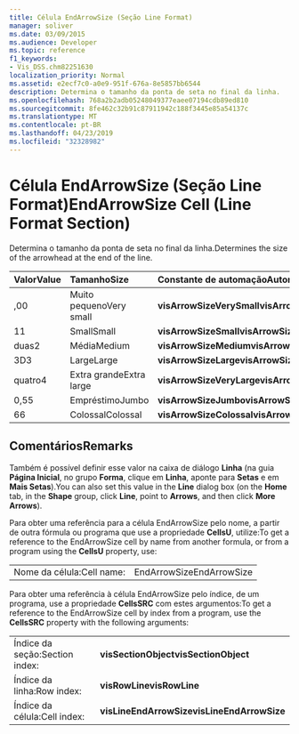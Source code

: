 ```yaml
---
title: Célula EndArrowSize (Seção Line Format)
manager: soliver
ms.date: 03/09/2015
ms.audience: Developer
ms.topic: reference
f1_keywords:
- Vis_DSS.chm82251630
localization_priority: Normal
ms.assetid: e2ecf7c0-a0e9-951f-676a-8e5857bb6544
description: Determina o tamanho da ponta de seta no final da linha.
ms.openlocfilehash: 768a2b2adb05248049377eaee07194cdb89ed810
ms.sourcegitcommit: 8fe462c32b91c87911942c188f3445e85a54137c
ms.translationtype: MT
ms.contentlocale: pt-BR
ms.lasthandoff: 04/23/2019
ms.locfileid: "32328982"
---
```

# <a name="endarrowsize-cell-line-format-section"></a><span data-ttu-id="979dd-103">Célula EndArrowSize (Seção Line Format)</span><span class="sxs-lookup"><span data-stu-id="979dd-103">EndArrowSize Cell (Line Format Section)</span></span>

<span data-ttu-id="979dd-104">Determina o tamanho da ponta de seta no final da linha.</span><span class="sxs-lookup"><span data-stu-id="979dd-104">Determines the size of the arrowhead at the end of the line.</span></span>
  
|<span data-ttu-id="979dd-105">**Valor**</span><span class="sxs-lookup"><span data-stu-id="979dd-105">**Value**</span></span>|<span data-ttu-id="979dd-106">**Tamanho**</span><span class="sxs-lookup"><span data-stu-id="979dd-106">**Size**</span></span>|<span data-ttu-id="979dd-107">**Constante de automação**</span><span class="sxs-lookup"><span data-stu-id="979dd-107">**Automation constant**</span></span>|
|:-----|:-----|:-----|
|<span data-ttu-id="979dd-108">,0</span><span class="sxs-lookup"><span data-stu-id="979dd-108">0</span></span>  <br/> |<span data-ttu-id="979dd-109">Muito pequeno</span><span class="sxs-lookup"><span data-stu-id="979dd-109">Very small</span></span>  <br/> |<span data-ttu-id="979dd-110">**visArrowSizeVerySmall**</span><span class="sxs-lookup"><span data-stu-id="979dd-110">**visArrowSizeVerySmall**</span></span> <br/> |
|<span data-ttu-id="979dd-111">1</span><span class="sxs-lookup"><span data-stu-id="979dd-111">1</span></span>  <br/> |<span data-ttu-id="979dd-112">Small</span><span class="sxs-lookup"><span data-stu-id="979dd-112">Small</span></span>  <br/> |<span data-ttu-id="979dd-113">**visArrowSizeSmall**</span><span class="sxs-lookup"><span data-stu-id="979dd-113">**visArrowSizeSmall**</span></span> <br/> |
|<span data-ttu-id="979dd-114">duas</span><span class="sxs-lookup"><span data-stu-id="979dd-114">2</span></span>  <br/> |<span data-ttu-id="979dd-115">Média</span><span class="sxs-lookup"><span data-stu-id="979dd-115">Medium</span></span>  <br/> |<span data-ttu-id="979dd-116">**visArrowSizeMedium**</span><span class="sxs-lookup"><span data-stu-id="979dd-116">**visArrowSizeMedium**</span></span> <br/> |
|<span data-ttu-id="979dd-117">3D</span><span class="sxs-lookup"><span data-stu-id="979dd-117">3</span></span>  <br/> |<span data-ttu-id="979dd-118">Large</span><span class="sxs-lookup"><span data-stu-id="979dd-118">Large</span></span>  <br/> |<span data-ttu-id="979dd-119">**visArrowSizeLarge**</span><span class="sxs-lookup"><span data-stu-id="979dd-119">**visArrowSizeLarge**</span></span> <br/> |
|<span data-ttu-id="979dd-120">quatro</span><span class="sxs-lookup"><span data-stu-id="979dd-120">4</span></span>  <br/> |<span data-ttu-id="979dd-121">Extra grande</span><span class="sxs-lookup"><span data-stu-id="979dd-121">Extra large</span></span>  <br/> |<span data-ttu-id="979dd-122">**visArrowSizeVeryLarge**</span><span class="sxs-lookup"><span data-stu-id="979dd-122">**visArrowSizeVeryLarge**</span></span> <br/> |
|<span data-ttu-id="979dd-123">0,5</span><span class="sxs-lookup"><span data-stu-id="979dd-123">5</span></span>  <br/> |<span data-ttu-id="979dd-124">Empréstimo</span><span class="sxs-lookup"><span data-stu-id="979dd-124">Jumbo</span></span>  <br/> |<span data-ttu-id="979dd-125">**visArrowSizeJumbo**</span><span class="sxs-lookup"><span data-stu-id="979dd-125">**visArrowSizeJumbo**</span></span> <br/> |
|<span data-ttu-id="979dd-126">6</span><span class="sxs-lookup"><span data-stu-id="979dd-126">6</span></span>  <br/> |<span data-ttu-id="979dd-127">Colossal</span><span class="sxs-lookup"><span data-stu-id="979dd-127">Colossal</span></span>  <br/> |<span data-ttu-id="979dd-128">**visArrowSizeColossal**</span><span class="sxs-lookup"><span data-stu-id="979dd-128">**visArrowSizeColossal**</span></span> <br/> |
   
## <a name="remarks"></a><span data-ttu-id="979dd-129">Comentários</span><span class="sxs-lookup"><span data-stu-id="979dd-129">Remarks</span></span>

<span data-ttu-id="979dd-130">Também é possível definir esse valor na caixa de diálogo **Linha** (na guia **Página Inicial**, no grupo **Forma**, clique em **Linha**, aponte para **Setas** e em **Mais Setas**).</span><span class="sxs-lookup"><span data-stu-id="979dd-130">You can also set this value in the **Line** dialog box (on the **Home** tab, in the **Shape** group, click **Line**, point to **Arrows**, and then click **More Arrows**).</span></span>
  
<span data-ttu-id="979dd-131">Para obter uma referência para a célula EndArrowSize pelo nome, a partir de outra fórmula ou programa que use a propriedade **CellsU**, utilize:</span><span class="sxs-lookup"><span data-stu-id="979dd-131">To get a reference to the EndArrowSize cell by name from another formula, or from a program using the **CellsU** property, use:</span></span> 
  
|||
|:-----|:-----|
|<span data-ttu-id="979dd-132">Nome da célula:</span><span class="sxs-lookup"><span data-stu-id="979dd-132">Cell name:</span></span>  <br/> |<span data-ttu-id="979dd-133">EndArrowSize</span><span class="sxs-lookup"><span data-stu-id="979dd-133">EndArrowSize</span></span>  <br/> |
   
<span data-ttu-id="979dd-134">Para obter uma referência à célula EndArrowSize pelo índice, de um programa, use a propriedade **CellsSRC** com estes argumentos:</span><span class="sxs-lookup"><span data-stu-id="979dd-134">To get a reference to the EndArrowSize cell by index from a program, use the **CellsSRC** property with the following arguments:</span></span> 
  
|||
|:-----|:-----|
|<span data-ttu-id="979dd-135">Índice da seção:</span><span class="sxs-lookup"><span data-stu-id="979dd-135">Section index:</span></span>  <br/> |<span data-ttu-id="979dd-136">**visSectionObject**</span><span class="sxs-lookup"><span data-stu-id="979dd-136">**visSectionObject**</span></span> <br/> |
|<span data-ttu-id="979dd-137">Índice da linha:</span><span class="sxs-lookup"><span data-stu-id="979dd-137">Row index:</span></span>  <br/> |<span data-ttu-id="979dd-138">**visRowLine**</span><span class="sxs-lookup"><span data-stu-id="979dd-138">**visRowLine**</span></span> <br/> |
|<span data-ttu-id="979dd-139">Índice da célula:</span><span class="sxs-lookup"><span data-stu-id="979dd-139">Cell index:</span></span>  <br/> |<span data-ttu-id="979dd-140">**visLineEndArrowSize**</span><span class="sxs-lookup"><span data-stu-id="979dd-140">**visLineEndArrowSize**</span></span> <br/> |
   


